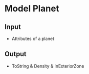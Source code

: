 # Model Planet

## Input

- Attributes of a planet

## Output

- ToString & Density & InExteriorZone